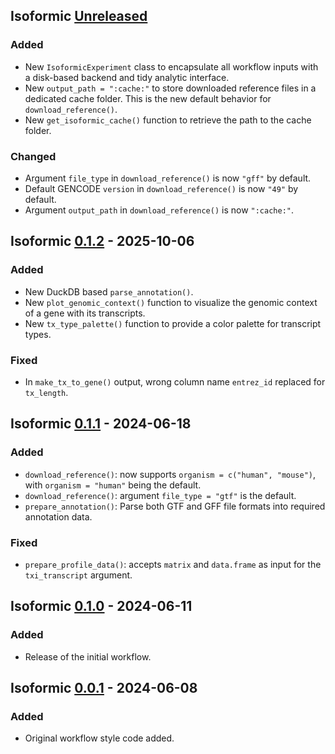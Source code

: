 ## Isoformic [Unreleased]

### Added

* New `IsoformicExperiment` class to encapsulate all workflow inputs with a
  disk-based backend and tidy analytic interface.
* New `output_path = ":cache:"` to store downloaded reference files in a
  dedicated cache folder.
  This is the new default behavior for `download_reference()`.
* New `get_isoformic_cache()` function to retrieve the path to the cache folder.

### Changed

* Argument `file_type` in `download_reference()` is now `"gff"` by default.
* Default GENCODE `version` in `download_reference()` is now `"49"` by default.
* Argument `output_path` in `download_reference()` is now `":cache:"`.

## Isoformic [0.1.2] - 2025-10-06

### Added

* New DuckDB based `parse_annotation()`.
* New `plot_genomic_context()` function to visualize the genomic context of a
  gene with its transcripts.
* New `tx_type_palette()` function to provide a color palette for transcript types.

### Fixed

* In `make_tx_to_gene()` output, wrong column name `entrez_id` replaced for `tx_length`.

## Isoformic [0.1.1] - 2024-06-18

### Added

* `download_reference()`: now supports `organism = c("human", "mouse")`, with `organism = "human"` being the default.
* `download_reference()`: argument `file_type = "gtf"` is the default.
* `prepare_annotation()`: Parse both GTF and GFF file formats into required annotation data.

### Fixed

* `prepare_profile_data()`: accepts `matrix` and `data.frame` as input for the `txi_transcript` argument.

## Isoformic [0.1.0] - 2024-06-11

### Added

* Release of the initial workflow.

## Isoformic [0.0.1] - 2024-06-08

### Added

* Original workflow style code added.

[unreleased]: https://github.com/luciorq/isoformic/compare/v0.1.2...HEAD
[0.1.2]: <https://github.com/luciorq/isoformic/compare/v0.1.1...v0.1.2>
[0.1.1]: <https://github.com/luciorq/isoformic/compare/v0.1.0...v0.1.1>
[0.1.0]: <https://github.com/luciorq/isoformic/compare/v0.0.1...v0.1.0>
[0.0.1]: <https://github.com/luciorq/isoformic/releases/tag/v0.0.1>
